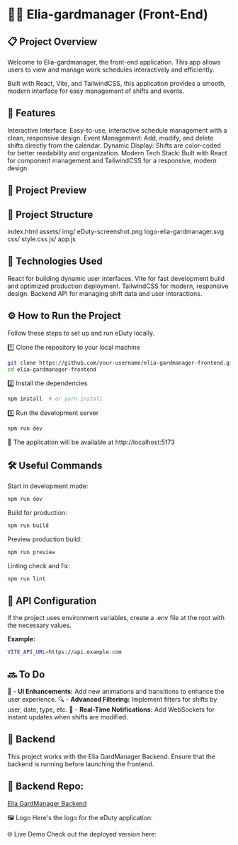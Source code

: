 # 🧑‍💻 Elia-gardmanager (Front-End) 

## 📋 Project Overview
Welcome to Elia-gardmanager, the front-end application.
This app allows users to view and manage work schedules interactively and efficiently.

Built with React, Vite, and TailwindCSS, this application provides a smooth, modern interface for easy management of shifts and events.

## 📱 Features
Interactive Interface: Easy-to-use, interactive schedule management with a clean, responsive design.
Event Management: Add, modify, and delete shifts directly from the calendar.
Dynamic Display: Shifts are color-coded for better readability and organization.
Modern Tech Stack: Built with React for component management and TailwindCSS for a responsive, modern design.

## 📸 Project Preview

## 📂 Project Structure
index.html
assets/
img/
eDuty-screenshot.png
logo-elia-gardmanager.svg
css/
style.css
js/
app.js

## 🚀 Technologies Used
React for building dynamic user interfaces.
Vite for fast development build and optimized production deployment.
TailwindCSS for modern, responsive design.
Backend API for managing shift data and user interactions.

## ⚙️ How to Run the Project
Follow these steps to set up and run eDuty locally.

1️⃣ Clone the repository to your local machine
```bash
git clone https://github.com/your-username/elia-gardmanager-frontend.git
cd elia-gardmanager-frontend
```

2️⃣ Install the dependencies
```bash
npm install  # or yarn install
```

3️⃣ Run the development server
```bash
npm run dev
```
📍 The application will be available at http://localhost:5173

## 🛠️ Useful Commands

Start in development mode:
```bash
npm run dev
```
Build for production:
```bash
npm run build
```
Preview production build:
```bash
npm run preview
```
Linting check and fix:
```bash
npm run lint
```

## 🔑 API Configuration
If the project uses environment variables, create a .env file at the root with the necessary values.

**Example:**

```sh
VITE_API_URL=https://api.example.com
```

## 🔜 To Do
🚀 - **UI Enhancements:** Add new animations and transitions to enhance the user experience.
🔍 - **Advanced Filtering:** Implement filters for shifts by user, date, type, etc.
📡 - **Real-Time Notifications:** Add WebSockets for instant updates when shifts are modified.

## 🔗 Backend
This project works with the Elia GardManager Backend.
Ensure that the backend is running before launching the frontend.

## 🔗 Backend Repo: 
[Elia GardManager Backend](https://github.com/Fauve-mce/Elia-gardManager-backend)

🖼️ Logo
Here's the logo for the eDuty application:


🌐 Live Demo
Check out the deployed version here: 
